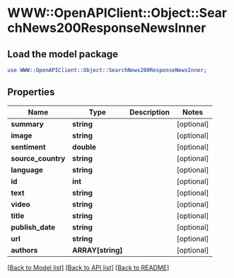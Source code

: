 # WWW::OpenAPIClient::Object::SearchNews200ResponseNewsInner

## Load the model package
```perl
use WWW::OpenAPIClient::Object::SearchNews200ResponseNewsInner;
```

## Properties
Name | Type | Description | Notes
------------ | ------------- | ------------- | -------------
**summary** | **string** |  | [optional] 
**image** | **string** |  | [optional] 
**sentiment** | **double** |  | [optional] 
**source_country** | **string** |  | [optional] 
**language** | **string** |  | [optional] 
**id** | **int** |  | [optional] 
**text** | **string** |  | [optional] 
**video** | **string** |  | [optional] 
**title** | **string** |  | [optional] 
**publish_date** | **string** |  | [optional] 
**url** | **string** |  | [optional] 
**authors** | **ARRAY[string]** |  | [optional] 

[[Back to Model list]](../README.md#documentation-for-models) [[Back to API list]](../README.md#documentation-for-api-endpoints) [[Back to README]](../README.md)


